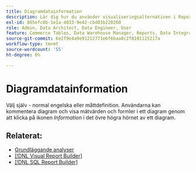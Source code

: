 ```yaml
---
title: Diagramdatainformation
description: Lär dig hur du använder visualiseringsalternativen i Report Builder.
exl-id: 865efc8b-1e1a-4033-9e42-cbd03b220260
role: Admin, Data Architect, Data Engineer, User
feature: Commerce Tables, Data Warehouse Manager, Reports, Data Integration
source-git-commit: 6e2f9e4a9e91212771e6f6baa8c2f8101125217a
workflow-type: tm+mt
source-wordcount: '55'
ht-degree: 0%

---
```


# Diagramdatainformation

Välj själv - normal engelska eller måttdefinition. Användarna kan kommentera diagram och visa mätvärden och formler i ett diagram genom att klicka på ikonen _Information_ i det övre högra hörnet av ett diagram.

## Relaterat:

* [Grundläggande analyser](../../data-analyst/analysis/basic-analytics.md)
* [[!DNL Visual Report Builder]](../../data-user/reports/ess-rpt-build-visual.md)
* [[!DNL SQL Report Builder]](../../data-analyst/dev-reports/sql-rpt-bldr.md)

